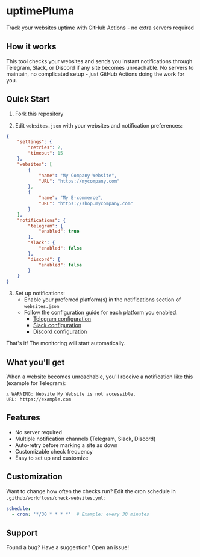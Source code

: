 # uptimePluma

Track your websites uptime with GitHub Actions - no extra servers required

## How it works

This tool checks your websites and sends you instant notifications through Telegram, Slack, or Discord if any site becomes unreachable. No servers to maintain, no complicated setup - just GitHub Actions doing the work for you.

## Quick Start

1. Fork this repository

2. Edit `websites.json` with your websites and notification preferences:
```json
{
    "settings": {
        "retries": 2,
        "timeout": 15
    },
    "websites": [
        {
            "name": "My Company Website",
            "URL": "https://mycompany.com"
        },
        {
            "name": "My E-commerce",
            "URL": "https://shop.mycompany.com"
        }
    ],
    "notifications": {
        "telegram": {
            "enabled": true
        },
        "slack": {
            "enabled": false
        },
        "discord": {
            "enabled": false
        }
    }
}
```

3. Set up notifications:
   - Enable your preferred platform(s) in the notifications section of `websites.json`
   - Follow the configuration guide for each platform you enabled:
     - [Telegram configuration](docs/TELEGRAM.md)
     - [Slack configuration](docs/SLACK.md)
     - [Discord configuration](docs/DISCORD.md)

That's it! The monitoring will start automatically.

## What you'll get

When a website becomes unreachable, you'll receive a notification like this (example for Telegram):
```
⚠️ WARNING: Website My Website is not accessible.
URL: https://example.com
```

## Features

- No server required
- Multiple notification channels (Telegram, Slack, Discord)
- Auto-retry before marking a site as down
- Customizable check frequency
- Easy to set up and customize

## Customization

Want to change how often the checks run? Edit the cron schedule in `.github/workflows/check-websites.yml`:
```yaml
schedule:
  - cron: '*/30 * * * *'  # Example: every 30 minutes
```

## Support

Found a bug? Have a suggestion? Open an issue!